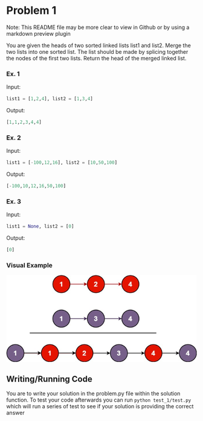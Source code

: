 # Problem 1

Note: This README file may be more clear to view in Github or by using a markdown preview plugin

You are given the heads of two sorted linked lists list1 and list2. Merge the two lists into one sorted list. The list should be made by splicing together the nodes of the first two lists. Return the head of the merged linked list.

### Ex. 1
Input: 
```Python
list1 = [1,2,4], list2 = [1,3,4]
```
Output: 
```Python
[1,1,2,3,4,4]
```

### Ex. 2
Input:
```Python
list1 = [-100,12,16], list2 = [10,50,100]
```

Output: 
```Python
[-100,10,12,16,50,100]
```


### Ex. 3
Input:
```Python
list1 = None, list2 = [0]
```

Output: 
```Python
[0]
```

### Visual Example

![test1_image](../imgs/merge.jpeg)

## Writing/Running Code

You are to write your solution in the problem.py file within the solution function. To test your code afterwards you can run ```python test_1/test.py``` which will run a series of test to see if your solution is providing the correct answer